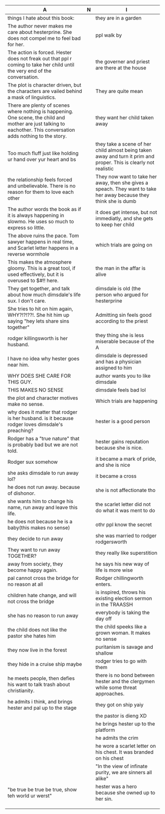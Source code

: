 | A | N | I |
|---|---|---|
| things I hate about this book: |   | they are in a garden  |
| The author never makes me care about hesterprine. She does not compel me to feel bad for her. |   | ppl walk by  |
| The action is forced. Hester does not freak out that ppl r coming to take her child until the very end of the conversation. |   | the governer and priest are there at the house  |
| The plot is character driven, but the characters are vailed behind a mask of linguistics.| | They are quite mean |
| There are plenty of scenes where nothing is happening. One scene, the child and mother are just talking to eachother. This conversation adds nothing to the story.| | they want her child taken away |
| Too much fluff just like holding ur hand over yur heart and bs | | they take a scene of her child almost being taken away and turn it prim and proper. This is clearly not realistic |
| the relationship feels forced and unbelievable. There is no reason for them to love each other| | They now want to take her away, then she gives a speach. They want to take her away because they think she is dumb |
| The author words the book as if it is always happening in slowmo. He uses so much to express so little.| | it does get intense, but not immediatly, and she gets to keep her child |
| The above ruins the pace. Tom sawyer happens in real time, and Scarlet letter happens in a reverse wormhole| | which trials are going on |
| This makes the atmosphere gloomy. This is a great tool, if used effectively, but it is overused to $#!! here. | | the man in the affar is alive |
| They get together, and talk about how much dimsdale's life sux. I don't care. | | dimsdale is old (the person who argued for hesterprine |
| She tries to hit on him again, WHY?!?!??!. She hit him up saying "hey lets share sins together" | | Admitting sin feels good according to the priest |
| rodger killingsworth is her husband. | | they thing she is less miserable because of the A |
| I have no idea why hester goes near him. | | dimsdale is depressed and has a physician assigned to him |
| WHY DOES SHE CARE FOR THIS GUY. | | author wants you to like dimsdale |
| THIS MAKES NO SENSE | | dimsdale feels bad lol |
| the plot and character motives make no sense. | | Which trials are happening |
| why does it matter that rodger is her husband. is it because rodger loves dimsdale's preaching? | | hester is a good person |
| Rodger has a "true nature" that is probably bad but we are not told. | | hester gains reputation because she is nice. |
| Rodger sux somehow | | it became a mark of pride, and she is nice |
| she asks dimsdale to run away lol? | | it became a cross |
| he does not run away. because of dishonor. | | she is not affectionate tho |
| she wants him to change his name, run away and leave this life. | | the scarlet letter did not do what it was ment to do |
| he does not because he is a baby(this makes no sense) | | othr ppl know the secret |
| they decide to run away | | she was married to rodger rodgersworth |
| They want to run away TOGETHER? | | they really like superstition |
| away from society, they become happy again. | | he says his new way of life is more wise |
| pal cannot cross the bridge for no reason at all | | Rodger chillingworth enters. |
| children hate change, and will not cross the bridge | | is inspired, throws his existing election sermon in the TRAASSH |
| she has no reason to run away | | everybody is taking the day off |
| the child does not like the pastor she hates him | | the child speeks like a grown woman. It makes no sense |
| they now live in the forest | | puritanism is savage and shallow |
| they hide in a cruise ship maybe | | rodger tries to go with them |
| he meets people, then defies his want to talk trash about christianity. | | there is no bond between hester and the clergymen while some threat approaches. |
| he admits i think, and brings hester and pal up to the stage | | they got on ship yaiy |
| | | the pastor is dieng XD |
| | | he brings hester up to the platform |
| | | he admits the crim |
| | | he wore a scarlet letter on his chest. It was branded on his chest |
| | | "In the view of infinate purity, we are sinners all alike" |
| "be true be true be true, show teh world ur werst" | | hester was a hero because she owned up to her sin. |
| | | |
| | | |
| | | |
